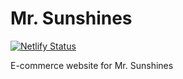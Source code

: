 # Mr. Sunshines

[![Netlify Status](https://api.netlify.com/api/v1/badges/17253c52-9cb9-403e-b361-09808d1cce91/deploy-status)](https://app.netlify.com/sites/mrsunshine/deploys)

E-commerce website for Mr. Sunshines
